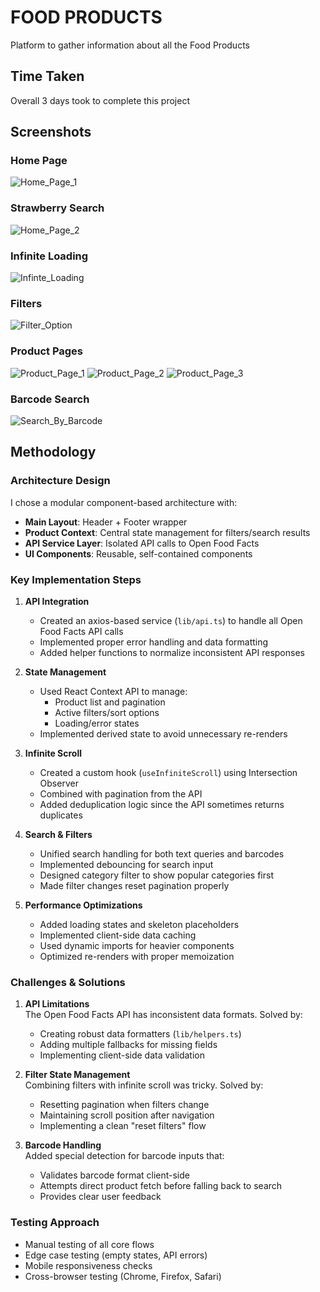 # FOOD PRODUCTS
Platform to gather information about all the Food Products

## Time Taken

Overall 3 days took to complete this project


## Screenshots

### Home Page
![Home_Page_1](https://github.com/user-attachments/assets/78251af5-fa6d-4b77-a05f-743c19ec8eb8)

### Strawberry Search
![Home_Page_2](https://github.com/user-attachments/assets/04ef8a05-df57-455d-9e30-7af57575d583)

### Infinite Loading
![Infinte_Loading](https://github.com/user-attachments/assets/5dbaf9f9-9489-4648-9938-b78186731662)

### Filters 
![Filter_Option](https://github.com/user-attachments/assets/6b27c937-b87d-4632-8d02-abebb844742b)

### Product Pages
![Product_Page_1](https://github.com/user-attachments/assets/d93ba11f-679e-42f2-a928-54ced4fdd5d3)
![Product_Page_2](https://github.com/user-attachments/assets/19d7b39b-dac2-4e38-aea1-049f4d071516)
![Product_Page_3](https://github.com/user-attachments/assets/44470416-6338-40a7-86c6-26ac803ce0ca)

### Barcode Search
![Search_By_Barcode](https://github.com/user-attachments/assets/6b767305-0665-4ef9-b6a3-e81757c5b2a4)



## Methodology

### Architecture Design
I chose a modular component-based architecture with:
- **Main Layout**: Header + Footer wrapper
- **Product Context**: Central state management for filters/search results
- **API Service Layer**: Isolated API calls to Open Food Facts
- **UI Components**: Reusable, self-contained components

### Key Implementation Steps

1. **API Integration**
   - Created an axios-based service (`lib/api.ts`) to handle all Open Food Facts API calls
   - Implemented proper error handling and data formatting
   - Added helper functions to normalize inconsistent API responses

2. **State Management**
   - Used React Context API to manage:
     - Product list and pagination
     - Active filters/sort options
     - Loading/error states
   - Implemented derived state to avoid unnecessary re-renders

3. **Infinite Scroll**
   - Created a custom hook (`useInfiniteScroll`) using Intersection Observer
   - Combined with pagination from the API
   - Added deduplication logic since the API sometimes returns duplicates

4. **Search & Filters**
   - Unified search handling for both text queries and barcodes
   - Implemented debouncing for search input
   - Designed category filter to show popular categories first
   - Made filter changes reset pagination properly

5. **Performance Optimizations**
   - Added loading states and skeleton placeholders
   - Implemented client-side data caching
   - Used dynamic imports for heavier components
   - Optimized re-renders with proper memoization

### Challenges & Solutions
1. **API Limitations**  
   The Open Food Facts API has inconsistent data formats. Solved by:
   - Creating robust data formatters (`lib/helpers.ts`)
   - Adding multiple fallbacks for missing fields
   - Implementing client-side data validation

2. **Filter State Management**  
   Combining filters with infinite scroll was tricky. Solved by:
   - Resetting pagination when filters change
   - Maintaining scroll position after navigation
   - Implementing a clean "reset filters" flow

3. **Barcode Handling**  
   Added special detection for barcode inputs that:
   - Validates barcode format client-side
   - Attempts direct product fetch before falling back to search
   - Provides clear user feedback

### Testing Approach
- Manual testing of all core flows
- Edge case testing (empty states, API errors)
- Mobile responsiveness checks
- Cross-browser testing (Chrome, Firefox, Safari)


